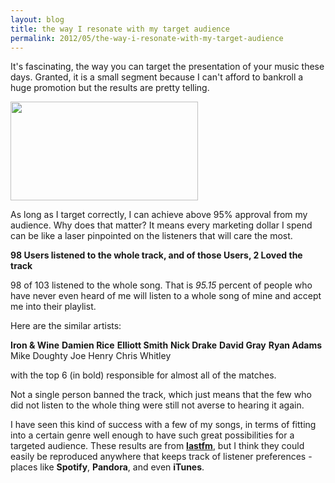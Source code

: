 ```yaml
---
layout: blog
title: the way I resonate with my target audience
permalink: 2012/05/the-way-i-resonate-with-my-target-audience
---
```


It's fascinating, the way you can target the presentation of your music these days. Granted, it is a small segment because I can't afford to bankroll a huge promotion but the results are pretty telling.

<a href="http://blog.kristeraxel.com/wp-content/uploads/2012/05/marketing-screenshot.png"><img src="http://blog.kristeraxel.com/wp-content/uploads/2012/05/marketing-screenshot-300x158.png" alt="" title="marketing-screenshot" width="300" height="158" class="aligncenter size-medium wp-image-1852" /></a>

As long as I target correctly, I can achieve above 95% approval from my audience. Why does that matter? It means every marketing dollar I spend can be like a laser pinpointed on the listeners that will care the most.

<strong>98 Users listened to the whole track, and of those Users, 2 Loved the track</strong>

98 of 103 listened to the whole song. That is <em>95.15</em> percent of people who have never even heard of me will listen to a whole song of mine and accept me into their playlist.

Here are the similar artists:

<strong>Iron & Wine</strong>
<strong>Damien Rice</strong>
<strong>Elliott Smith</strong>
<strong>Nick Drake</strong>
<strong>David Gray</strong>
<strong>Ryan Adams</strong>
Mike Doughty
Joe Henry
Chris Whitley

with the top 6 (in bold) responsible for almost all of the matches.

Not a single person banned the track, which just means that the few who did not listen to the whole thing were still not averse to hearing it again.

I have seen this kind of success with a few of my songs, in terms of fitting into a certain genre well enough to have such great possibilities for a targeted audience. These results are from <a href="http://www.last.fm/music/Krister+Axel" target="_blank"><strong>lastfm</strong></a>, but I think they could easily be reproduced anywhere that keeps track of listener preferences - places like <strong>Spotify</strong>, <strong>Pandora</strong>, and even <strong>iTunes</strong>.
